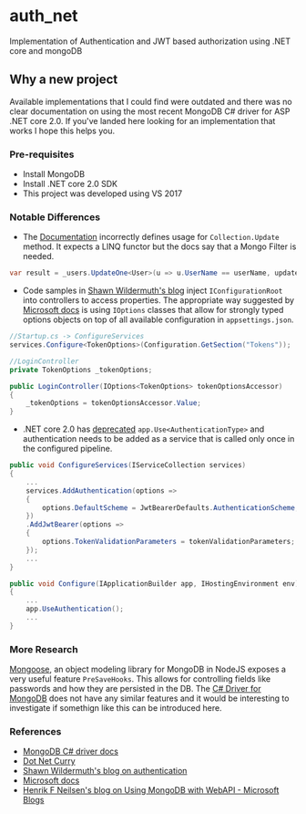 # auth_net
Implementation of Authentication and JWT based authorization using .NET core and mongoDB

## Why a new project
Available implementations that I could find were outdated and there was no clear documentation on using the most recent MongoDB C# driver for ASP .NET core 2.0. If you've landed here looking for an implementation that works I hope this helps you.

### Pre-requisites
- Install MongoDB
- Install .NET core 2.0 SDK
- This project was developed using VS 2017

### Notable Differences
- The [Documentation](https://docs.mongodb.com/getting-started/csharp/update/) incorrectly defines usage for  `Collection.Update` method. It expects a LINQ functor but the docs say that a Mongo Filter is needed.

```C#
var result = _users.UpdateOne<User>(u => u.UserName == userName, update);
```

- Code samples in [Shawn Wildermuth's blog](https://wildermuth.com/2017/08/19/Two-AuthorizationSchemes-in-ASP-NET-Core-2) inject `IConfigurationRoot` into controllers to access properties. The appropriate way suggested by [Microsoft docs](https://docs.microsoft.com/en-us/aspnet/core/fundamentals/configuration?tabs=basicconfiguration) is using `IOptions` classes that allow for strongly typed options objects on top of all available configuration in `appsettings.json`.

```C#
//Startup.cs -> ConfigureServices
services.Configure<TokenOptions>(Configuration.GetSection("Tokens"));

//LoginController
private TokenOptions _tokenOptions;

public LoginController(IOptions<TokenOptions> tokenOptionsAccessor)
{
	_tokenOptions = tokenOptionsAccessor.Value;
}

```
- .NET core 2.0 has [deprecated](https://docs.microsoft.com/en-us/aspnet/core/migration/1x-to-2x/identity-2x) `app.Use<AuthenticationType>` and authentication needs to be added as a service that is called only once in the configured pipeline.

```C#
public void ConfigureServices(IServiceCollection services)
{
	...
	services.AddAuthentication(options =>
	{
		options.DefaultScheme = JwtBearerDefaults.AuthenticationScheme;
	})
	.AddJwtBearer(options => 
	{
		options.TokenValidationParameters = tokenValidationParameters;
	});
	...
}

public void Configure(IApplicationBuilder app, IHostingEnvironment env)
{
	...
	app.UseAuthentication();
	...
}
```


### More Research
[Mongoose](http://mongoosejs.com/), an object modeling library for MongoDB in NodeJS exposes a very useful feature `PreSaveHooks`. This allows for controlling fields like passwords and how they are persisted in the DB. The [C# Driver for MongoDB](https://docs.mongodb.com/getting-started/csharp/) does not have any similar features and it would be interesting to investigate if somethign like this can be introduced here.

### References
- [MongoDB C# driver docs](https://docs.mongodb.com/getting-started/csharp/)
- [Dot Net Curry](http://www.dotnetcurry.com/aspnet-mvc/1267/using-mongodb-nosql-database-with-aspnet-webapi-core)
- [Shawn Wildermuth's blog on authentication](https://wildermuth.com/2017/08/19/Two-AuthorizationSchemes-in-ASP-NET-Core-2)
- [Microsoft docs](https://docs.microsoft.com/en-us/aspnet/core/fundamentals/configuration)
- [Henrik F Neilsen's blog on Using MongoDB with WebAPI - Microsoft Blogs](https://blogs.msdn.microsoft.com/henrikn/2012/02/18/using-mongodb-with-asp-net-web-api/)
